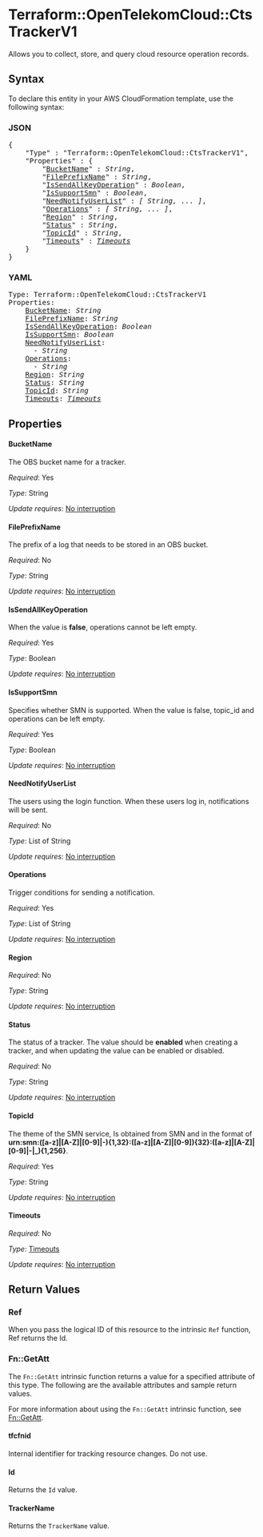# Terraform::OpenTelekomCloud::CtsTrackerV1

Allows you to collect, store, and query cloud resource operation records.

## Syntax

To declare this entity in your AWS CloudFormation template, use the following syntax:

### JSON

<pre>
{
    "Type" : "Terraform::OpenTelekomCloud::CtsTrackerV1",
    "Properties" : {
        "<a href="#bucketname" title="BucketName">BucketName</a>" : <i>String</i>,
        "<a href="#fileprefixname" title="FilePrefixName">FilePrefixName</a>" : <i>String</i>,
        "<a href="#issendallkeyoperation" title="IsSendAllKeyOperation">IsSendAllKeyOperation</a>" : <i>Boolean</i>,
        "<a href="#issupportsmn" title="IsSupportSmn">IsSupportSmn</a>" : <i>Boolean</i>,
        "<a href="#neednotifyuserlist" title="NeedNotifyUserList">NeedNotifyUserList</a>" : <i>[ String, ... ]</i>,
        "<a href="#operations" title="Operations">Operations</a>" : <i>[ String, ... ]</i>,
        "<a href="#region" title="Region">Region</a>" : <i>String</i>,
        "<a href="#status" title="Status">Status</a>" : <i>String</i>,
        "<a href="#topicid" title="TopicId">TopicId</a>" : <i>String</i>,
        "<a href="#timeouts" title="Timeouts">Timeouts</a>" : <i><a href="timeouts.md">Timeouts</a></i>
    }
}
</pre>

### YAML

<pre>
Type: Terraform::OpenTelekomCloud::CtsTrackerV1
Properties:
    <a href="#bucketname" title="BucketName">BucketName</a>: <i>String</i>
    <a href="#fileprefixname" title="FilePrefixName">FilePrefixName</a>: <i>String</i>
    <a href="#issendallkeyoperation" title="IsSendAllKeyOperation">IsSendAllKeyOperation</a>: <i>Boolean</i>
    <a href="#issupportsmn" title="IsSupportSmn">IsSupportSmn</a>: <i>Boolean</i>
    <a href="#neednotifyuserlist" title="NeedNotifyUserList">NeedNotifyUserList</a>: <i>
      - String</i>
    <a href="#operations" title="Operations">Operations</a>: <i>
      - String</i>
    <a href="#region" title="Region">Region</a>: <i>String</i>
    <a href="#status" title="Status">Status</a>: <i>String</i>
    <a href="#topicid" title="TopicId">TopicId</a>: <i>String</i>
    <a href="#timeouts" title="Timeouts">Timeouts</a>: <i><a href="timeouts.md">Timeouts</a></i>
</pre>

## Properties

#### BucketName

The OBS bucket name for a tracker.

_Required_: Yes

_Type_: String

_Update requires_: [No interruption](https://docs.aws.amazon.com/AWSCloudFormation/latest/UserGuide/using-cfn-updating-stacks-update-behaviors.html#update-no-interrupt)

#### FilePrefixName

The prefix of a log that needs to be stored in an OBS bucket.

_Required_: No

_Type_: String

_Update requires_: [No interruption](https://docs.aws.amazon.com/AWSCloudFormation/latest/UserGuide/using-cfn-updating-stacks-update-behaviors.html#update-no-interrupt)

#### IsSendAllKeyOperation

When the value is **false**, operations cannot be left empty.

_Required_: Yes

_Type_: Boolean

_Update requires_: [No interruption](https://docs.aws.amazon.com/AWSCloudFormation/latest/UserGuide/using-cfn-updating-stacks-update-behaviors.html#update-no-interrupt)

#### IsSupportSmn

Specifies whether SMN is supported. When the value is false, topic_id and operations can be left empty.

_Required_: Yes

_Type_: Boolean

_Update requires_: [No interruption](https://docs.aws.amazon.com/AWSCloudFormation/latest/UserGuide/using-cfn-updating-stacks-update-behaviors.html#update-no-interrupt)

#### NeedNotifyUserList

The users using the login function. When these users log in, notifications will be sent.

_Required_: No

_Type_: List of String

_Update requires_: [No interruption](https://docs.aws.amazon.com/AWSCloudFormation/latest/UserGuide/using-cfn-updating-stacks-update-behaviors.html#update-no-interrupt)

#### Operations

Trigger conditions for sending a notification.

_Required_: Yes

_Type_: List of String

_Update requires_: [No interruption](https://docs.aws.amazon.com/AWSCloudFormation/latest/UserGuide/using-cfn-updating-stacks-update-behaviors.html#update-no-interrupt)

#### Region

_Required_: No

_Type_: String

_Update requires_: [No interruption](https://docs.aws.amazon.com/AWSCloudFormation/latest/UserGuide/using-cfn-updating-stacks-update-behaviors.html#update-no-interrupt)

#### Status

The status of a tracker. The value should be **enabled** when creating a tracker, and when updating the value can be enabled or disabled.

_Required_: No

_Type_: String

_Update requires_: [No interruption](https://docs.aws.amazon.com/AWSCloudFormation/latest/UserGuide/using-cfn-updating-stacks-update-behaviors.html#update-no-interrupt)

#### TopicId

The theme of the SMN service, Is obtained from SMN and in the format of **urn:smn:([a-z]|[A-Z]|[0-9]|\-){1,32}:([a-z]|[A-Z]|[0-9]){32}:([a-z]|[A-Z]|[0-9]|\-|\_){1,256}**.

_Required_: Yes

_Type_: String

_Update requires_: [No interruption](https://docs.aws.amazon.com/AWSCloudFormation/latest/UserGuide/using-cfn-updating-stacks-update-behaviors.html#update-no-interrupt)

#### Timeouts

_Required_: No

_Type_: <a href="timeouts.md">Timeouts</a>

_Update requires_: [No interruption](https://docs.aws.amazon.com/AWSCloudFormation/latest/UserGuide/using-cfn-updating-stacks-update-behaviors.html#update-no-interrupt)

## Return Values

### Ref

When you pass the logical ID of this resource to the intrinsic `Ref` function, Ref returns the Id.

### Fn::GetAtt

The `Fn::GetAtt` intrinsic function returns a value for a specified attribute of this type. The following are the available attributes and sample return values.

For more information about using the `Fn::GetAtt` intrinsic function, see [Fn::GetAtt](https://docs.aws.amazon.com/AWSCloudFormation/latest/UserGuide/intrinsic-function-reference-getatt.html).

#### tfcfnid

Internal identifier for tracking resource changes. Do not use.

#### Id

Returns the <code>Id</code> value.

#### TrackerName

Returns the <code>TrackerName</code> value.

